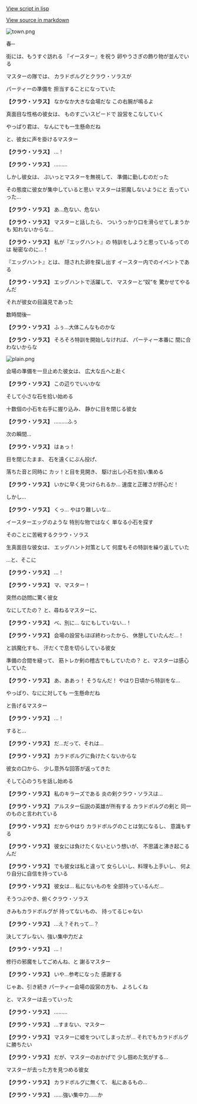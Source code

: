 [View script in lisp](../scripts/10272201.txt)

[View source in markdown](10272201.md)

![town.png](../images/backgrounds/town.png)

春─

街には、もうすぐ訪れる
『イースター』を祝う
卵やうさぎの飾り物が並んでいる

マスターの隊では、
カラドボルグとクラウ・ソラスが

パーティーの準備を
担当することになっていた

**【クラウ・ソラス】**
なかなか大きな会場だな
この右腕が鳴るよ

真面目な性格の彼女は、
ものすごいスピードで
設営をこなしていく

やっぱり君は、
なんにでも一生懸命だね

と、彼女に声を掛けるマスター

**【クラウ・ソラス】**
…！

**【クラウ・ソラス】**
………

しかし彼女は、
ぷいっとマスターを無視して、
準備に勤しむのだった

その態度に彼女が集中していると思い
マスターは邪魔しないようにと
去っていった…

**【クラウ・ソラス】**
あ…危ない、危ない

**【クラウ・ソラス】**
マスターと話したら、
ついうっかり口を滑らせてしまうかも
知れないからな…

**【クラウ・ソラス】**
私が『エッグハント』の
特訓をしようと思っているってのは
秘密なのに…！

『エッグハント』とは、
隠された卵を探し出す
イースター内でのイベントである

**【クラウ・ソラス】**
エッグハントで活躍して、
マスターと“奴”を
驚かせてやるんだ

それが彼女の目論見であった

数時間後─

**【クラウ・ソラス】**
ふぅ…大体こんなものかな

**【クラウ・ソラス】**
そろそろ特訓を開始しなければ、
パーティー本番に
間に合わないからな

![plain.png](../images/backgrounds/plain.png)

会場の準備を一旦止めた彼女は、
広大な丘へと赴く

**【クラウ・ソラス】**
この辺りでいいかな

そして小さな石を拾い始める

十数個の小石を右手に握り込み、
静かに目を閉じる彼女

**【クラウ・ソラス】**
………ふぅ

次の瞬間…

**【クラウ・ソラス】**
はぁっ！

目を閉じたまま、
石を遠くにぶん投げ、

落ちた音と同時に
カッ！と目を見開き、
駆け出し小石を拾い集める

**【クラウ・ソラス】**
いかに早く見つけられるか…
速度と正確さが肝心だ！

しかし…

**【クラウ・ソラス】**
くっ…
やはり難しいな…

イースターエッグのような
特別な物ではなく
単なる小石を探す

そのことに苦戦するクラウ・ソラス

生真面目な彼女は、
エッグハント対策として
何度もその特訓を繰り返していた

…と、そこに

**【クラウ・ソラス】**
…！

**【クラウ・ソラス】**
マ、マスター！

突然の訪問に驚く彼女

なにしてたの？
と、尋ねるマスターに、

**【クラウ・ソラス】**
べ、別に…
なにもしていない…！

**【クラウ・ソラス】**
会場の設営もほぼ終わったから、
休憩していたんだ…！

と誤魔化すも、
汗だくで息を切らしている彼女

準備の合間を縫って、
筋トレか剣の稽古でもしていたの？
と、マスターは感心していた

**【クラウ・ソラス】**
あ、ああっ！
そうなんだ！
やはり日頃から特訓をな…

やっぱり、なにに対しても
一生懸命だね

と告げるマスター

**【クラウ・ソラス】**
…！

すると…

**【クラウ・ソラス】**
だ…だって、それは…

**【クラウ・ソラス】**
カラドボルグに負けたくないからな

彼女の口から、
少し意外な回答が返ってきた

そして心のうちを話し始める

**【クラウ・ソラス】**
私のキラーズである
炎の剣クラウ・ソラスは…

**【クラウ・ソラス】**
アルスター伝説の英雄が所有する
カラドボルグの剣と
同一のものと言われている

**【クラウ・ソラス】**
だからやはり
カラドボルグのことは気になるし、
意識もする

**【クラウ・ソラス】**
彼女には負けたくないという想いが、
不思議と沸き起こるんだ

**【クラウ・ソラス】**
でも彼女は私と違って
女らしいし、料理も上手いし、
何より自分に自信を持っている

**【クラウ・ソラス】**
彼女は…
私にないものを
全部持っているんだ…

そうつぶやき、俯くクラウ・ソラス

きみもカラドボルグが
持ってないもの、
持ってるじゃない

**【クラウ・ソラス】**
…え？それって…？

決してブレない、強い集中力だよ

**【クラウ・ソラス】**
…！

修行の邪魔をしてごめんね、と
謝るマスター

**【クラウ・ソラス】**
いや…参考になった
感謝する

じゃあ、引き続き
パーティー会場の設営の方も、
よろしくね

と、マスターは去っていった 

**【クラウ・ソラス】**
………

**【クラウ・ソラス】**
…すまない、マスター

**【クラウ・ソラス】**
マスターに嘘をついてしまったが…
それでもカラドボルグに勝ちたい

**【クラウ・ソラス】**
だが、マスターのおかげで
少し掴めた気がする…

マスターが去った方を見つめる彼女

**【クラウ・ソラス】**
カラドボルグに無くて、
私にあるもの…

**【クラウ・ソラス】**
……強い集中力……か